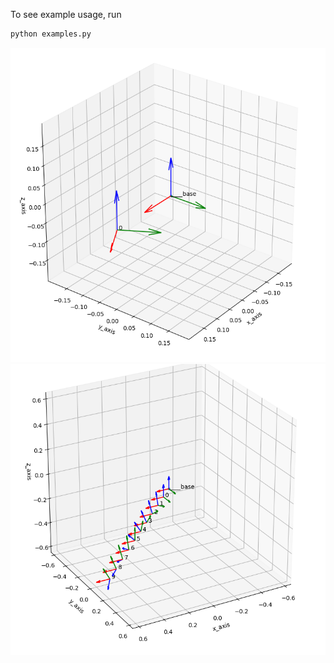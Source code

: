 To see example usage, 
run

```python
python examples.py 
```
![single frame with respect to origin](images/single_frame_wrt_origin.png)
![multiple frames with respect to origin](images/multiple_frames_wrt_origin.png)
